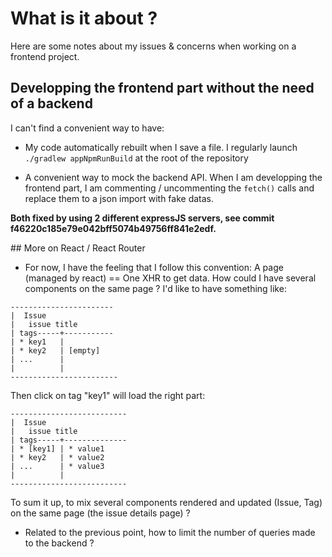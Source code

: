 # What is it about ?

Here are some notes about my issues & concerns when working on a frontend project.

## Developping the frontend part without the need of a backend

I can't find a convenient way to have:

* My code automatically rebuilt when I save a file. I regularly launch `./gradlew appNpmRunBuild` at the root of 
the repository

* A convenient way to mock the backend API. When I am developping the frontend part, I am commenting / uncommenting the
`fetch()` calls and replace them to a json import with fake datas.


**Both fixed by using 2 different expressJS servers, see commit f46220c185e79e042bff5074b49756ff841e2edf.**


## More on React / React Router

* For now, I have the feeling that I follow this convention:
A page (managed by react) == One XHR to get data. How could I have
several components on the same page ? I'd like to have something like:

```
-----------------------
|  Issue
|   issue title
| tags-----+-----------
| * key1   |
| * key2   | [empty]
| ...      |
|          |
------------------------
```

Then click on tag "key1" will load the right part:

```
--------------------------
|  Issue
|   issue title
| tags-----+--------------
| * [key1] | * value1
| * key2   | * value2
| ...      | * value3
|          |
--------------------------
```

To sum it up, to mix several components rendered and updated (Issue, Tag) on the same page (the issue details page) ?

* Related to the previous point, how to limit the number of queries made to the backend ?
